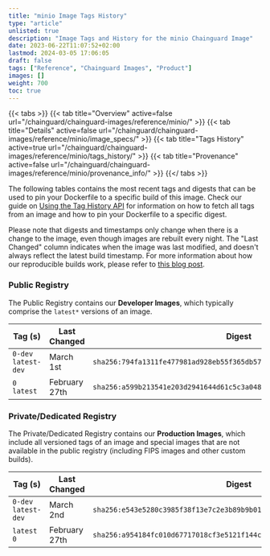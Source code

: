 ```yaml
---
title: "minio Image Tags History"
type: "article"
unlisted: true
description: "Image Tags and History for the minio Chainguard Image"
date: 2023-06-22T11:07:52+02:00
lastmod: 2024-03-05 17:06:05
draft: false
tags: ["Reference", "Chainguard Images", "Product"]
images: []
weight: 700
toc: true
---
```


{{< tabs >}}
{{< tab title="Overview" active=false url="/chainguard/chainguard-images/reference/minio/" >}}
{{< tab title="Details" active=false url="/chainguard/chainguard-images/reference/minio/image_specs/" >}}
{{< tab title="Tags History" active=true url="/chainguard/chainguard-images/reference/minio/tags_history/" >}}
{{< tab title="Provenance" active=false url="/chainguard/chainguard-images/reference/minio/provenance_info/" >}}
{{</ tabs >}}

The following tables contains the most recent tags and digests that can be used to pin your Dockerfile to a specific build of this image. Check our guide on [Using the Tag History API](/chainguard/chainguard-images/using-the-tag-history-api/) for information on how to fetch all tags from an image and how to pin your Dockerfile to a specific digest.

Please note that digests and timestamps only change when there is a change to the image, even though images are rebuilt every night. The "Last Changed" column indicates when the image was last modified, and doesn't always reflect the latest build timestamp. For more information about how our reproducible builds work, please refer to [this blog post](https://www.chainguard.dev/unchained/reproducing-chainguards-reproducible-image-builds).

### Public Registry
The Public Registry contains our **Developer Images**, which typically comprise the `latest*` versions of an image.

| Tag (s)               | Last Changed  | Digest                                                                    |
|-----------------------|---------------|---------------------------------------------------------------------------|
|  `0-dev` `latest-dev` | March 1st     | `sha256:794fa1311fe477981ad928eb55f365db57688362a1b6473fb23ceb8fd454f55e` |
|  `0` `latest`         | February 27th | `sha256:a599b213541e203d2941644d61c5c3a04866d28ae81f7f2114ee745641b4775f` |


### Private/Dedicated Registry
The Private/Dedicated Registry contains our **Production Images**, which include all versioned tags of an image and special images that are not available in the public registry (including FIPS images and other custom builds).

| Tag (s)               | Last Changed  | Digest                                                                    |
|-----------------------|---------------|---------------------------------------------------------------------------|
|  `0-dev` `latest-dev` | March 2nd     | `sha256:e543e5280c3985f38f13e7c2e3b89b9b0165c803c35f2caaa77931eff384e007` |
|  `latest` `0`         | February 27th | `sha256:a954184fc010d67717018cf3e5121f144ceb62dc078b4a949dead8f2c965bfa5` |


